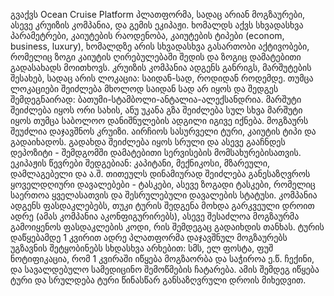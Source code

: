 გვაქვს Ocean Cruise Platform პლათფორმა, სადაც არიან მოგზაურები, ასევე კრუიზის კომპანია, და გემის ეკიპაჟი.
ხომალდს აქვს სხვადასხვა პარამეტრები, კაიუტების რაოდენობა, კაიუტების ტიპები (econom, business, luxury), ხომალდზე არის სხვადასხვა გასართობი აქტივობები, რომელიც ზოგი კაიუტის ღირებულებაში შედის და ზოგიც დამატებითი გადასახადს მოითხოვს.
კრუიზის კომპანია ადგენს განრიგს, მარშუტების შესახებ, სადაც არის ლოკაცია: საიდან-სად, როდიდან როდემდე. თუმცა ლოკაციები შეიძლება მხოლოდ საიდან სად არ იყოს და შედგეს შემდეგნაირად: ბათუმი-სტამბოლი-ანტალია-ალექსანდრია. მარშუტი შეიძლება იყოს ორი სახის, ანუ უკანა გზა შეიძლება სულ სხვა მარშუტი იყოს თუმცა საბოლოო დანიშნულების ადგილი იგივე იქნება.
მოგზაურს შეუძლია დაჯავშნოს კრუიზი. აირჩიოს სასურველი ტური, კაიუტის ტიპი და გადაიხადოს.
გადახდა შეიძლება იყოს სრული და ასევე გააჩნდეს დეპოზიტი - შემდგომში დამატებითი სერვისების მომსახურებისათვის.
ეკიპაჟის წევრები შედგებიან: კაპიტანი, მექნიკოსი, მზარეული, დამლაგებელი და ა.შ. თითეულს დინამიურად შეიძლება განესაზღვროს ყოველდღიური დავალებები - ტასკები, ასევე ზოგადი ტასკები, რომელიც საერთოა ყველასათვის და შესრულებული დავალების სტატუსი.
კომპანია ადგენს ფასდაკლებებს, თუკი ტურის შედგენა მოხდა გარკვეული დროით ადრე (ამას კომპანია აკონფიგურირებს), ასევე შესაძლოა მოგზაურმა გამოიყენოს ფასდაკლების კოდი, რის შემდეგაც გადაიხდის თანხას.
ტურის დაწყებამდე 1 კვირით ადრე პლათფორმა დაჯავშნულ მოგზაურებს უგზავნის შეტყობინებს სხდასხვა არხებით: სმს, ელ ფოსტა, ფუშ ნოტიფიკაცია, რომ 1 კვირაში იწყება მოგზაორბა და საჭიროა ე.წ. ჩექინი, და სავალდებულო სამედიცინო შემოწმების ჩატარება.
ამის შემდეგ იწყება ტური და სრულდება ტური წინასწარ განსაზღვრული დროის მიხედვით.

